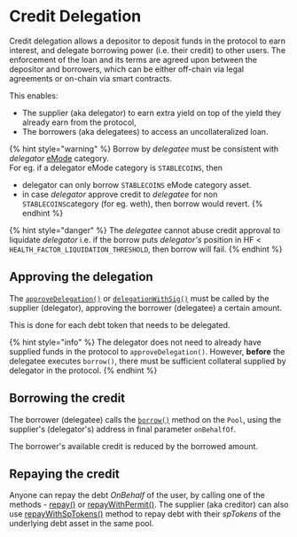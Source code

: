# Credit Delegation

Credit delegation allows a depositor to deposit funds in the protocol to earn interest, and delegate borrowing power (i.e. their credit) to other users. The enforcement of the loan and its terms are agreed upon between the depositor and borrowers, which can be either off-chain via legal agreements or on-chain via smart contracts.

This enables:

* The supplier (aka delegator) to earn extra yield on top of the yield they already earn from the protocol,
* The borrowers (aka delegatees) to access an uncollateralized loan.

{% hint style="warning" %}
Borrow by _delegatee_ must be consistent with _delegator_ [eMode](../features/efficiency-mode-emode.md) category.\
For eg. if a delegator eMode category is `STABLECOINS`, then

* delegator can only borrow `STABLECOINS` eMode category asset.
* in case _delegator_ approve credit to _delegatee_ for non `STABLECOINS`category (for eg. weth), then borrow would revert.
{% endhint %}

{% hint style="danger" %}
The _delegatee_ cannot abuse credit approval to liquidate _delegator_ i.e. if the borrow puts _delegator's_ position in HF < `HEALTH_FACTOR_LIQUIDATION_THRESHOLD`, then borrow will fail.
{% endhint %}

## Approving the delegation

The [`approveDelegation()`](../tokens/debttoken.md#approvedelegation) or [`delegationWithSig()`](../tokens/debttoken.md#delegationwithsig) must be called by the supplier (delegator), approving the borrower (delegatee) a certain amount.

This is done for each debt token that needs to be delegated.

{% hint style="info" %}
The delegator does not need to already have supplied funds in the protocol to `approveDelegation()`. However, **before** the delegatee executes `borrow()`, there must be sufficient collateral supplied by delegator in the protocol.
{% endhint %}

## Borrowing the credit

The borrower (delegatee) calls the [`borrow()`](../../guides/broken-reference/) method on the `Pool`, using the supplier's (delegator's) address in final parameter `onBehalfOf`.

The borrower's available credit is reduced by the borrowed amount.

## Repaying the credit

Anyone can repay the debt _OnBehalf_ of the user, by calling one of the methods - [repay()](../core-contracts/pool.md#repay) or [repayWithPermit()](../core-contracts/pool.md#repaywithpermit). The supplier (aka creditor) can also use [repayWithSpTokens()](../core-contracts/pool.md#repaywithsptokens) method to repay debt with their _spTokens_ of the underlying debt asset in the same pool.
